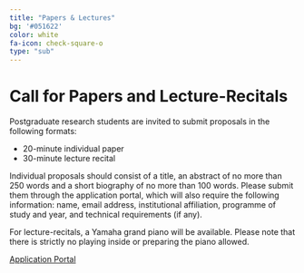 ```yaml
---
title: "Papers & Lectures"
bg: '#051622'
color: white
fa-icon: check-square-o
type: "sub"
---
```


# Call for Papers and Lecture-Recitals
Postgraduate research students are invited to submit proposals in the following formats:
* 20-minute individual paper
* 30-minute lecture recital

Individual proposals should consist of a title, an abstract of no more than 250 words and a short biography of no more than 100 words. Please submit them through the application portal, which will also require the following information: name, email address, institutional affiliation, programme of study and year, and technical requirements (if any).

For lecture-recitals, a Yamaha grand piano will be available. Please note that there is strictly no playing inside or preparing the piano allowed.

<div class="text-center">
<a href="https://forms.gle/Yf7m4unNjkNcoUta6" class="btn vspace btn-success mr-1" role="button"><i class="fa fa-arrow-right" aria-hidden="true"></i> Application Portal</a>
</div>